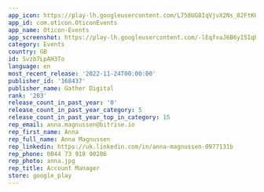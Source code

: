 ```yaml
---
app_icon: https://play-lh.googleusercontent.com/L758UG8IqVjvX2Ns_82FtKOJXJfpEH8rULhbIY8c9J_ZByT2DswFv2FKMdsECE5u6MI
app_id: com.oticon.OticonEvents
app_name: Oticon-Events
app_screenshot: https://play-lh.googleusercontent.com/-lEqfxaJ6B6yI5IqBDpq1_YKXYEhjGk2tseGc6ldgGVjdyRZeiVsgMTDp5ILr3Wu1XVs
category: Events
country: GB
id: Svzb7LpAH3To
language: en
most_recent_release: '2022-11-24T00:00:00'
publisher_id: '168437'
publisher_name: Gather Digital
rank: '203'
release_count_in_past_year: '0'
release_count_in_past_year_category: 5
release_count_in_past_year_top_in_category: 15
rep_email: anna.magnussen@bitrise.io
rep_first_name: Anna
rep_full_name: Anna Magnussen
rep_linkedin: https://uk.linkedin.com/in/anna-magnussen-0977131b
rep_phone: 0044 73 918 00286
rep_photo: anna.jpg
rep_title: Account Manager
store: google_play
---
```

